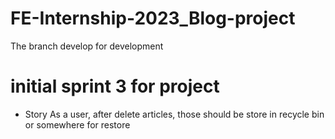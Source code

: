 # FE-Internship-2023_Blog-project

The branch develop for development

# initial sprint 3 for project

- Story As a user, after delete articles, those should be store in recycle bin or somewhere for restore
